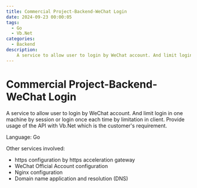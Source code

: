 ```yaml
---
title: Commercial Project-Backend-WeChat Login
date: 2024-09-23 00:00:05
tags:
  - Go
  - Vb.Net
categories:
  - Backend
description: 
    A service to allow user to login by WeChat account. And limit login in one machine by session or login once each time by limitation in client. Provide usage of the API with Vb.Net which is the customer's requirement.
---
```


# Commercial Project-Backend-WeChat Login

A service to allow user to login by WeChat account. And limit login in one machine by session or login once each time by limitation in client. Provide usage of the API with Vb.Net which is the customer's requirement.

Language: Go

Other services involved:
* https configuration by https acceleration gateway
* WeChat Official Account configuration
* Nginx configuration
* Domain name application and resolution (DNS)